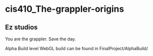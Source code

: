 # cis410_The-grappler-origins
## Ez studios

You are the grappler. Save the day.

Alpha Build level WebGL build can be found in FinalProject/AlphaBuild/
